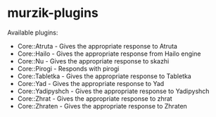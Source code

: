 # murzik-plugins

Available plugins:
 - Core::Atruta - Gives the appropriate response to Atruta
 - Core::Hailo - Gives the appropriate response from Hailo engine
 - Core::Nu - Gives the appropriate response to skazhi
 - Core::Pirogi - Responds with pirogi
 - Core::Tabletka - Gives the appropriate response to Tabletka
 - Core::Yad - Gives the appropriate response to Yad
 - Core::Yadipyshch - Gives the appropriate response to Yadipyshch
 - Core::Zhrat - Gives the appropriate response to zhrat
 - Core::Zhraten - Gives the appropriate response to Zhraten
